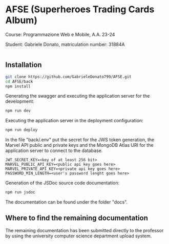 # AFSE (Superheroes Trading Cards Album)
Course: Programmazione Web e Mobile, A.A. 23-24

Student: Gabriele Donato, matriculation number: 31884A

<img src="https://img.shields.io/badge/license-MIT-green" alt="">

## Installation
```sh
git clone https://github.com/GabrieleDonato799/AFSE.git
cd AFSE/back
npm install
```

Generating the swagger and executing the application server for the development:
```sh
npm run dev
```

Executing the application server in the deployment configuration:
```sh
npm run deploy
```

In the file "back/.env" put the secret for the JWS token generation, the Marvel API public and private keys and the MongoDB Atlas URI for the application server to connect to the database.
```.env
JWT_SECRET_KEY=<key of at least 256 bit>
MARVEL_PUBLIC_API_KEY=<public api key goes here>
MARVEL_PRIVATE_API_KEY=<private api key goes here>
PASSWORD_MIN_LENGTH=<user's password lenght goes here>
```

Generation of the JSDoc source code documentation:
```sh
npm run jsdoc
```
The documentation can be found under the folder "docs".

## Where to find the remaining documentation
The remaining documentation has been submitted directly to the professor by using the university computer science department upload system.